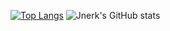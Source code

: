 [![Top Langs](https://github-readme-stats.vercel.app/api/top-langs/?username=jnerk&layout=compact&theme=ayu-mirage)](https://github.com/anuraghazra/github-readme-stats)
![Jnerk's GitHub stats](https://github-readme-stats.vercel.app/api?username=jnerk&show_icons=true&theme=ayu-mirage)
